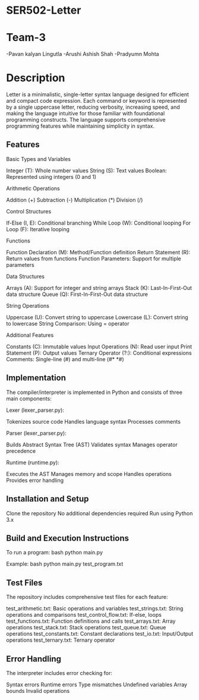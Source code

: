 # SER502-Letter

# Team-3
-Pavan kalyan Lingutla
-Arushi Ashish Shah
-Pradyumn Mohta

# Description
 Letter is a minimalistic, single-letter syntax language designed for efficient and compact code expression. Each command or keyword is represented by a single uppercase letter, reducing verbosity, increasing speed, and making the language intuitive for those familiar with foundational programming constructs. The language supports comprehensive programming features while maintaining simplicity in syntax.

## Features

Basic Types and Variables

Integer (T): Whole number values
String (S): Text values
Boolean: Represented using integers (0 and 1)

Arithmetic Operations

Addition (+)
Subtraction (-)
Multiplication (*)
Division (/)

Control Structures

If-Else (I, E): Conditional branching
While Loop (W): Conditional looping
For Loop (F): Iterative looping

Functions

Function Declaration (M): Method/Function definition
Return Statement (R): Return values from functions
Function Parameters: Support for multiple parameters

Data Structures

Arrays (A): Support for integer and string arrays
Stack (K): Last-In-First-Out data structure
Queue (Q): First-In-First-Out data structure

String Operations

Uppercase (U): Convert string to uppercase
Lowercase (L): Convert string to lowercase
String Comparison: Using = operator

Additional Features

Constants (C): Immutable values
Input Operations (N): Read user input
Print Statement (P): Output values
Ternary Operator (?:): Conditional expressions
Comments: Single-line (#) and multi-line (#* *#)

## Implementation
The compiler/interpreter is implemented in Python and consists of three main components:

Lexer (lexer_parser.py):

Tokenizes source code
Handles language syntax
Processes comments


Parser (lexer_parser.py):

Builds Abstract Syntax Tree (AST)
Validates syntax
Manages operator precedence


Runtime (runtime.py):

Executes the AST
Manages memory and scope
Handles operations
Provides error handling

## Installation and Setup

Clone the repository
No additional dependencies required
Run using Python 3.x

## Build and Execution Instructions
To run a program:
bash
python main.py <filename>

Example:
bash
python main.py test_program.txt

## Test Files
The repository includes comprehensive test files for each feature:

test_arithmetic.txt: Basic operations and variables
test_strings.txt: String operations and comparisons
test_control_flow.txt: If-else, loops
test_functions.txt: Function definitions and calls
test_arrays.txt: Array operations
test_stack.txt: Stack operations
test_queue.txt: Queue operations
test_constants.txt: Constant declarations
test_io.txt: Input/Output operations
test_ternary.txt: Ternary operator

## Error Handling
The interpreter includes error checking for:

Syntax errors
Runtime errors
Type mismatches
Undefined variables
Array bounds
Invalid operations

